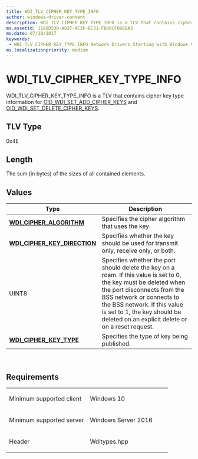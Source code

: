 ```yaml
---
title: WDI_TLV_CIPHER_KEY_TYPE_INFO
author: windows-driver-content
description: WDI_TLV_CIPHER_KEY_TYPE_INFO is a TLV that contains cipher key type information for OID_WDI_SET_ADD_CIPHER_KEYS and OID_WDI_SET_DELETE_CIPHER_KEYS.
ms.assetid: 1168D53D-A837-4E3F-8E31-FB86CF866BA3
ms.date: 07/18/2017
keywords:
 - WDI_TLV_CIPHER_KEY_TYPE_INFO Network Drivers Starting with Windows Vista
ms.localizationpriority: medium
---
```


# WDI\_TLV\_CIPHER\_KEY\_TYPE\_INFO


WDI\_TLV\_CIPHER\_KEY\_TYPE\_INFO is a TLV that contains cipher key type information for [OID\_WDI\_SET\_ADD\_CIPHER\_KEYS](https://msdn.microsoft.com/library/windows/hardware/dn925855) and [OID\_WDI\_SET\_DELETE\_CIPHER\_KEYS](https://msdn.microsoft.com/library/windows/hardware/dn925929).

## TLV Type


0x4E

## Length


The sum (in bytes) of the sizes of all contained elements.

## Values


| Type                                                                 | Description                                                                                                                                                                                                                                                                                     |
|----------------------------------------------------------------------|-------------------------------------------------------------------------------------------------------------------------------------------------------------------------------------------------------------------------------------------------------------------------------------------------|
| [**WDI\_CIPHER\_ALGORITHM**](https://msdn.microsoft.com/library/windows/hardware/dn897802)          | Specifies the cipher algorithm that uses the key.                                                                                                                                                                                                                                               |
| [**WDI\_CIPHER\_KEY\_DIRECTION**](https://msdn.microsoft.com/library/windows/hardware/dn897803) | Specifies whether the key should be used for transmit only, receive only, or both.                                                                                                                                                                                                              |
| UINT8                                                                | Specifies whether the port should delete the key on a roam. If this value is set to 0, the key must be deleted when the port disconnects from the BSS network or connects to the BSS network. If this value is set to 1, the key should be deleted on an explicit delete or on a reset request. |
| [**WDI\_CIPHER\_KEY\_TYPE**](https://msdn.microsoft.com/library/windows/hardware/dn897806)           | Specifies the type of key being published.                                                                                                                                                                                                                                                      |

 

Requirements
------------

<table>
<colgroup>
<col width="50%" />
<col width="50%" />
</colgroup>
<tbody>
<tr class="odd">
<td><p>Minimum supported client</p></td>
<td><p>Windows 10</p></td>
</tr>
<tr class="even">
<td><p>Minimum supported server</p></td>
<td><p>Windows Server 2016</p></td>
</tr>
<tr class="odd">
<td><p>Header</p></td>
<td>Wditypes.hpp</td>
</tr>
</tbody>
</table>

 

 




